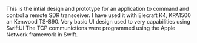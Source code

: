 This is the intial design and prototype for an application to command and control a remote SDR transceiver.
I have used it with Elecraft K4, KPA1500 an Kenwood TS-890.
Very basic UI design used to very capabilities using SwiftUI
The TCP communictions were programmed using the Apple Network framework in Swift.

